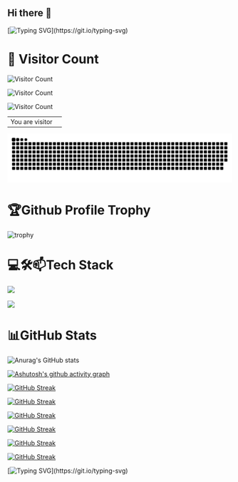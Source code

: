## Hi there 👋



[![Typing SVG](https://readme-typing-svg.demolab.com?font=Fira+Code&size=30&duration=1000&pause=1000&color=25A641&background=00000000&center=true%C2%A0%E7%9C%9F%E7%9A%84&vCenter=true%C2%A0%E7%9C%9F%E7%9A%84&repeat=true%C2%A0%E7%9C%9F%E7%9A%84&random=false%C2%A0%E9%94%99%E8%AF%AF%E7%9A%84&width=435&lines=Welcome+to+my+GitHub+profile!)](https://git.io/typing-svg)

# 👣 Visitor Count
<img src="https://komarev.com/ghpvc/?username=kinho6119&color=blue&style=for-the-badge&label=You+are+visitor" alt="Visitor Count" width="200" height="50">

![Visitor Count](https://profile-counter.glitch.me/kinho6119/count.svg)

![Visitor Count](https://profile-counter.glitch.me/kinho6119/count.svg)

<table>
  <tr>
    <td>You are visitor</td>
    <td><img src="https://profile-counter.glitch.me/kinho6119/count.svg" alt="" /></td>
  </tr>
</table>

<picture>
  <source media="(prefers-color-scheme: dark)" srcset="https://raw.githubusercontent.com/kinho6119/kinho6119/output/github-contribution-grid-snake-dark.svg">
  <source media="(prefers-color-scheme: light)" srcset="https://raw.githubusercontent.com/kinho6119/kinho6119/output/github-contribution-grid-snake.svg">
  <img alt="github contribution grid snake animation" src="https://raw.githubusercontent.com/kinho6119/kinho6119/output/github-contribution-grid-snake.svg">
</picture>


# 🏆Github Profile Trophy
![trophy](https://github-profile-trophy.vercel.app/?username=kinho6119&theme=onedark&no-bg=true&column=-1)



# 💻🛠📫Tech Stack
<img src="https://skillicons.dev/icons?i=c,cpp,linux,qt,sqlite,vscode,git,python,astro,azure,windows,visualstudio,vercel,vim,ubuntu,md,github,anaconda,bash,cmake,cloudflare,css,docker,gmail,gitlab,githubactions,html,gcp,powershell,npm,pnpm,pytorch,tensorflow,yarn,js,matlab&theme=light" /><br>

<img src="https://skillicons.dev/icons?i=c,cpp,linux,qt,sqlite,vscode,git,python,astro,azure,windows,visualstudio,vercel,vim,ubuntu,md,github,anaconda,bash,cmake,cloudflare,css,docker,gmail,gitlab,githubactions,html,gcp,powershell,npm,pnpm,pytorch,tensorflow,yarn,js,matlab&theme=dark" /><br>


# 📊GitHub Stats
![Anurag's GitHub stats](https://github-readme-stats.vercel.app/api?username=kinho6119&theme=shadow_green&show_icons=true&bg_color=00000000&icon_color=057705)




[![Ashutosh's github activity graph](https://github-readme-activity-graph.vercel.app/graph?username=kinho6119&theme=github-compact&area=true)](https://github.com/ashutosh00710/github-readme-activity-graph)

[![GitHub Streak](https://streak-stats.demolab.com/?user=DenverCoder1&theme=vue&background=00000000)](https://git.io/streak-stats)

[![GitHub Streak](https://streak-stats.demolab.com/?user=DenverCoder1&theme=vue-dark&background=00000000)](https://git.io/streak-stats)

[![GitHub Streak](https://streak-stats.demolab.com/?user=DenverCoder1&theme=soft-green&background=00000000)](https://git.io/streak-stats)

[![GitHub Streak](https://streak-stats.demolab.com/?user=DenverCoder1&theme=shadow-green&background=00000000)](https://git.io/streak-stats)

[![GitHub Streak](https://streak-stats.demolab.com/?user=DenverCoder1&theme=github-light&background=00000000)](https://git.io/streak-stats)

[![GitHub Streak](https://github-readme-streak-stats.herokuapp.com?user=kinho6119&fire=25A641&ring=25A641&currStreakLabel=40C363&background=00000000)](https://git.io/streak-stats)

[![Typing SVG](https://readme-typing-svg.demolab.com?font=Fira+Code&size=30&duration=1000&pause=1000&color=25A641&background=00000000&center=false&vCenter=false&multiline=true&repeat=false&random=false&width=500&height=230&separator=%3D&lines=%23include+%3Cstdio.h%3E%3Dint+main(void)%3D%7B%3D&nbsp;&nbsp;&nbsp;&nbsp;printf(%22Hello+World!%5Cn%22);%3D&nbsp;&nbsp;&nbsp;&nbsp;return+0;%3D%7D)](https://git.io/typing-svg)



<!--START_SECTION:waka-->
<!--END_SECTION:waka-->

<!--
**kinho6119/kinho6119** is a ✨ _special_ ✨ repository because its `README.md` (this file) appears on your GitHub profile.

Here are some ideas to get you started:

- 🔭 I’m currently working on ...
- 🌱 I’m currently learning ...
- 👯 I’m looking to collaborate on ...
- 🤔 I’m looking for help with ...
- 💬 Ask me about ...
- 📫 How to reach me: ...
- 😄 Pronouns: ...
- ⚡ Fun fact: ...
-->
